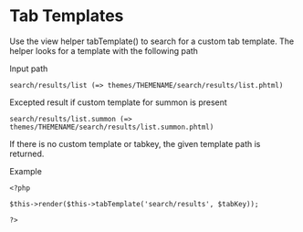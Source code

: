 # Tab Templates

Use the view helper tabTemplate() to search for a custom tab template.
The helper looks for a template with the following path

Input path

	search/results/list (=> themes/THEMENAME/search/results/list.phtml)

Excepted result if custom template for summon is present

	search/results/list.summon (=> themes/THEMENAME/search/results/list.summon.phtml)


If there is no custom template or tabkey, the given template path is returned.

Example

	<?php

	$this->render($this->tabTemplate('search/results', $tabKey));

	?>

